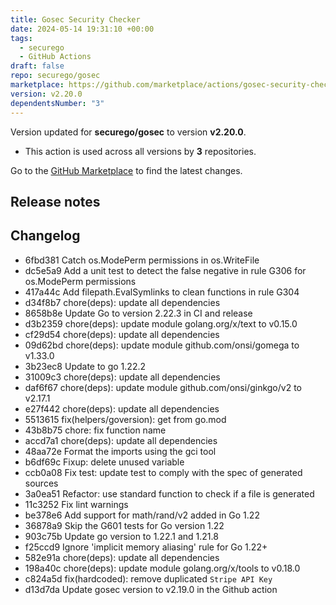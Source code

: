 ```yaml
---
title: Gosec Security Checker
date: 2024-05-14 19:31:10 +00:00
tags:
  - securego
  - GitHub Actions
draft: false
repo: securego/gosec
marketplace: https://github.com/marketplace/actions/gosec-security-checker
version: v2.20.0
dependentsNumber: "3"
---
```



Version updated for **securego/gosec** to version **v2.20.0**.
- This action is used across all versions by **3** repositories.

Go to the [GitHub Marketplace](https://github.com/marketplace/actions/gosec-security-checker) to find the latest changes.

## Release notes

## Changelog
* 6fbd381 Catch os.ModePerm permissions in os.WriteFile
* dc5e5a9 Add a unit test to detect the false negative in rule G306 for os.ModePerm permissions
* 417a44c Add filepath.EvalSymlinks to clean functions in rule G304
* d34f8b7 chore(deps): update all dependencies
* 8658b8e Update Go to version 2.22.3 in CI and release
* d3b2359 chore(deps): update module golang.org/x/text to v0.15.0
* cf29d54 chore(deps): update all dependencies
* 09d62bd chore(deps): update module github.com/onsi/gomega to v1.33.0
* 3b23ec8 Update to go 1.22.2
* 31009c3 chore(deps): update all dependencies
* daf6f67 chore(deps): update module github.com/onsi/ginkgo/v2 to v2.17.1
* e27f442 chore(deps): update all dependencies
* 5513615 fix(helpers/goversion): get from go.mod
* 43b8b75 chore: fix function name
* accd7a1 chore(deps): update all dependencies
* 48aa72e Format the imports using the gci tool
* b6df69c Fixup: delete unused variable
* ccb0a08 Fix test: update test to comply with the spec of generated sources
* 3a0ea51 Refactor: use standard function to check if a file is generated
* 11c3252 Fix lint warnings
* be378e6 Add support for math/rand/v2 added in Go 1.22
* 36878a9 Skip the G601 tests for Go version 1.22
* 903c75b Update go version to 1.22.1 and 1.21.8
* f25ccd9 Ignore 'implicit memory aliasing' rule for Go 1.22+
* 582e91a chore(deps): update all dependencies
* 198a40c chore(deps): update module golang.org/x/tools to v0.18.0
* c824a5d fix(hardcoded): remove duplicated `Stripe API Key`
* d13d7da Update gosec version to v2.19.0 in the Github action


